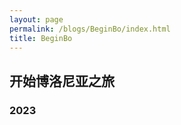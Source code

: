 ```yaml
---
layout: page
permalink: /blogs/BeginBo/index.html
title: BeginBo
---
```


## 开始博洛尼亚之旅

### 2023
<!-- <center>
<img src="/blogs/BeinBo.assets/office.jpeg">
</center> -->

